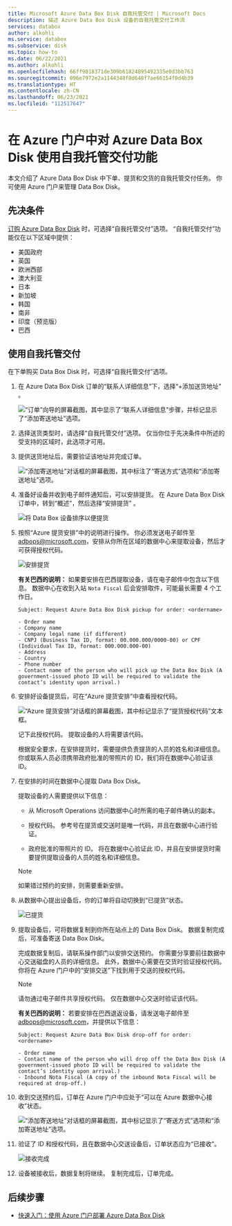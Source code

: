 ```yaml
---
title: Microsoft Azure Data Box Disk 自我托管交付 | Microsoft Docs
description: 描述 Azure Data Box Disk 设备的自我托管交付工作流
services: databox
author: alkohli
ms.service: databox
ms.subservice: disk
ms.topic: how-to
ms.date: 06/22/2021
ms.author: alkohli
ms.openlocfilehash: 66ff9018371de309b61824895492335e0d3bb763
ms.sourcegitcommit: 096e7972e2a1144348f8d648f7ae66154f0d4b39
ms.translationtype: HT
ms.contentlocale: zh-CN
ms.lasthandoff: 06/23/2021
ms.locfileid: "112517647"
---
```

# <a name="use-self-managed-shipping-for-azure-data-box-disk-in-the-azure-portal"></a>在 Azure 门户中对 Azure Data Box Disk 使用自我托管交付功能

本文介绍了 Azure Data Box Disk 中下单、提货和交货的自我托管交付任务。 你可使用 Azure 门户来管理 Data Box Disk。

## <a name="prerequisites"></a>先决条件

[订购 Azure Data Box Disk](data-box-disk-deploy-ordered.md) 时，可选择“自我托管交付”选项。 “自我托管交付”功能仅在以下区域中提供：

* 美国政府
* 英国
* 欧洲西部
* 澳大利亚
* 日本
* 新加坡
* 韩国
* 南非
* 印度（预览版）
* 巴西

## <a name="use-self-managed-shipping"></a>使用自我托管交付

在下单购买 Data Box Disk 时，可选择“自我托管交付”选项。

1. 在 Azure Data Box Disk 订单的“联系人详细信息”下，选择“+添加送货地址” 。

   ![“订单”向导的屏幕截图，其中显示了“联系人详细信息”步骤，并标记显示了“添加寄送地址”选项。](media\data-box-portal-customer-managed-shipping\choose-self-managed-shipping-1.png)

2. 选择送货类型时，请选择“自我托管交付”选项。 仅当你位于先决条件中所述的受支持的区域时，此选项才可用。

3. 提供送货地址后，需要验证该地址并完成订单。

   ![“添加寄送地址”对话框的屏幕截图，其中标注了“寄送方式”选项和“添加寄送地址”选项。](media\data-box-portal-customer-managed-shipping\choose-self-managed-shipping-2.png)

4. 准备好设备并收到电子邮件通知后，可以安排提货。 在 Azure Data Box Disk 订单中，转到“概述”，然后选择“安排提货” 。

   ![将 Data Box 设备排序以便提货](media\data-box-disk-portal-customer-managed-shipping\data-box-disk-user-pickup-01b.png)

5. 按照“Azure 提货安排”中的说明进行操作。 你必须发送电子邮件至 [adbops@microsoft.com](mailto:adbops@microsoft.com)，安排从你所在区域的数据中心来提取设备，然后才可获得授权代码。

   ![安排提货](media\data-box-disk-portal-customer-managed-shipping\data-box-disk-user-pickup-02c.png)

   **有关巴西的说明：** 如果要安排在巴西提取设备，请在电子邮件中包含以下信息。 数据中心在收到入站 `Nota Fiscal` 后会安排取件，可能最长需要 4 个工作日。

   ```
   Subject: Request Azure Data Box Disk pickup for order: <ordername>

   - Order name
   - Company name
   - Company legal name (if different) 
   - CNPJ (Business Tax ID, format: 00.000.000/0000-00) or CPF (Individual Tax ID, format: 000.000.000-00)
   - Address 
   - Country 
   - Phone number 
   - Contact name of the person who will pick up the Data Box Disk (A government-issued photo ID will be required to validate the contact’s identity upon arrival.)   
   ```

6. 安排好设备提货后，可在“Azure 提货安排”中查看授权代码。

   ![“Azure 提货安排”对话框的屏幕截图，其中标记显示了“提货授权代码”文本框。](media\data-box-disk-portal-customer-managed-shipping\data-box-disk-authcode-01b.png)

   记下此授权代码。 提取设备的人将需要该代码。

   根据安全要求，在安排提货时，需要提供负责提货的人员的姓名和详细信息。 你或联系人员必须携带政府批准的带照片的 ID，我们将在数据中心验证该 ID。

7. 在安排的时间在数据中心提取 Data Box Disk。

   提取设备的人需要提供以下信息：

   * 从 Microsoft Operations 访问数据中心时所需的电子邮件确认的副本。

   * 授权代码。 参考号在提货或交送时是唯一代码，并且在数据中心进行验证。

   * 政府批准的带照片的 ID。 将在数据中心验证此 ID，并且在安排提货时需要提供提取设备的人员的姓名和详细信息。

   > [!NOTE]
   > 如果错过预约的安排，则需要重新安排。

8. 从数据中心提出设备后，你的订单将自动切换到“已提货”状态。

   ![已提货](media\data-box-disk-portal-customer-managed-shipping\data-box-disk-ready-disk-01b.png)

9. 提取设备后，可将数据复制到你所在站点上的 Data Box Disk。 数据复制完成后，可准备寄送 Data Box Disk。

   完成数据复制后，请联系操作部门以安排交送预约。 你需要分享要前往数据中心交送磁盘的人员的详细信息。 此外，数据中心需要在交货时验证授权代码。 你将在 Azure 门户中的“安排交送”下找到用于交送的授权代码。

   > [!NOTE]
   > 请勿通过电子邮件共享授权代码。 仅在数据中心交送时验证该代码。

   **有关巴西的说明：** 若要安排在巴西退返设备，请发送电子邮件至 [adbops@microsoft.com](mailto:adbops@microsoft.com)，并提供以下信息：

   ```
   Subject: Request Azure Data Box Disk drop-off for order: <ordername>

   - Order name
   - Contact name of the person who will drop off the Data Box Disk (A government-issued photo ID will be required to validate the contact’s identity upon arrival.) 
   - Inbound Nota Fiscal (A copy of the inbound Nota Fiscal will be required at drop-off.)   
   ```

10. 收到交送预约后，订单在 Azure 门户中应处于“可以在 Azure 数据中心接收”状态。

    ![“添加寄送地址”对话框的屏幕截图，其中标记显示了“寄送方式”选项和“添加寄送地址”选项。](media\data-box-disk-portal-customer-managed-shipping\data-box-disk-authcode-dropoff-02b.png)

11. 验证了 ID 和授权代码，且在数据中心交送设备后，订单状态应为“已接收”。

    ![接收完成](media\data-box-disk-portal-customer-managed-shipping\data-box-disk-received-01a.png)

11. 设备被接收后，数据复制将继续。 复制完成后，订单完成。

## <a name="next-steps"></a>后续步骤

* [快速入门：使用 Azure 门户部署 Azure Data Box Disk](data-box-disk-quickstart-portal.md)
